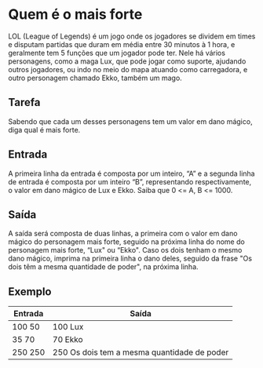 # Quem é o mais forte

LOL (League of Legends) é um jogo onde os jogadores se dividem em times e disputam partidas que duram em média entre 30 minutos à 1 hora, e geralmente tem 5 funções que um jogador pode ter. Nele há vários personagens, como a maga Lux, que pode jogar como suporte, ajudando outros jogadores, ou indo no meio do mapa atuando como carregadora, e outro personagem chamado Ekko, também um mago.

## Tarefa

Sabendo que cada um desses personagens tem um valor em dano mágico, diga qual é mais forte.

## Entrada

A primeira linha da entrada é composta por um inteiro, “A” e a segunda linha de entrada é composta por um inteiro “B”, representando respectivamente, o valor em dano mágico de Lux e Ekko. Saiba que 0 <= A, B <= 1000.

## Saída

A saída será composta de duas linhas, a primeira com o valor em dano mágico do personagem mais forte, seguido na próxima linha do nome do personagem mais forte, “Lux" ou “Ekko". Caso os dois tenham o mesmo dano mágico, imprima na primeira linha o dano deles, seguido da frase "Os dois têm a mesma quantidade de poder", na próxima linha.

## Exemplo

| Entrada | Saída                                       |
| ------- | ------------------------------------------- |
| 100 50  | 100 Lux                                     |
| 35 70   | 70 Ekko                                     |
| 250 250 | 250 Os dois tem a mesma quantidade de poder |